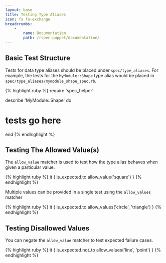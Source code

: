 ```yaml
---
layout: base
title: Testing Type Aliases
icon: fa fa-exchange
breadcrumbs:
    -
        name: Documentation
        path: /rspec-puppet/documentation/
---
```


## Basic Test Structure

Tests for data type aliases should be placed under `spec/type_aliases`. For
example, the tests for the `MyModule::Shape` type alias would be placed in
`spec/type_aliases/mymodule_shape_spec.rb`.

{% highlight ruby %}
require 'spec_helper'

describe 'MyModule::Shape' do
  # tests go here
end
{% endhighlight %}

## Testing The Allowed Value(s)

The `allow_value` matcher is used to test how the type alias behaves when given
a particular value.

{% highlight ruby %}
it { is_expected.to allow_value('square') }
{% endhighlight %}

Multiple values can be provided in a single test using the `allow_values`
matcher

{% highlight ruby %}
it { is_expected.to allow_values('circle', 'triangle') }
{% endhighlight %}

## Testing Disallowed Values

You can negate the `allow_value` matcher to test expected failure cases.

{% highlight ruby %}
it { is_expected.not_to allow_values('line', 'point') }
{% endhighlight %}
